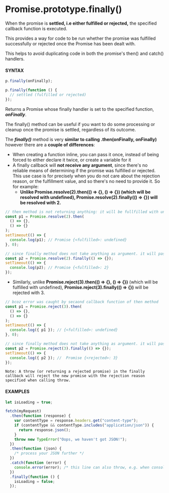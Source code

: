 # Promise.prototype.finally()

When the promise is **settled, i.e either fulfilled or rejected,** the specified callback function is executed.

This provides a way for code to be run whether the promise was fulfilled successfully or rejected once the Promise has been dealt with.

This helps to avoid duplicating code in both the promise's then() and catch() handlers.

#### **SYNTAX**

```js
p.finally(onFinally);

p.finally(function () {
  // settled (fulfilled or rejected)
});
```

Returns a Promise whose finally handler is set to the specified function, **_onFinally_**.

The finally() method can be useful if you want to do some processing or cleanup once the promise is settled, regardless of its outcome.

The **_finally()_** method is very **similar to calling .then(onFinally, onFinally)** however there are a **couple of differences**:

- When creating a function inline, you can pass it once, instead of being forced to either declare it twice, or create a variable for it
- A finally callback will **not receive any argument**, since there's no reliable means of determining if the promise was fulfilled or rejected. This use case is for precisely when you do not care about the rejection reason, or the fulfillment value, and so there's no need to provide it. So for example:
  - **Unlike Promise.resolve(2).then(() => {}, () => {}) (which will be resolved with undefined), Promise.resolve(2).finally(() => {}) will be resolved with 2.**

```js
// then method is not returning anything: it will be fullfilled with undefine
const p1 = Promise.resolve(2).then(
  () => {},
  () => {}
);
setTimeout(() => {
  console.log(p1); // Promise {<fulfilled>: undefined}
}, 0);

// since finally method does not take anything as argument. it will pass the reciving value
const p2 = Promise.resolve(2).finally(() => {});
setTimeout(() => {
  console.log(p2); // Promise {<fulfilled>: 2}
});
```

- Similarly, unlike **Promise.reject(3).then(() => {}, () => {})** (which will be fulfilled with undefined), **Promise.reject(3).finally(() => {})** will be rejected with 3.

```js
// bcoz error was caught by secaond callback function of then method
const p1 = Promise.reject(3).then(
  () => {},
  () => {}
);
setTimeout(() => {
  console.log({ p1 }); // {<fulfilled>: undefined}
}, 0);

// since finally method does not take anything as argument. it will pass the reciving value
const p2 = Promise.reject(3).finally(() => {});
setTimeout(() => {
  console.log({ p2 }); //  Promise {<rejected>: 3}
});
```

`Note: A throw (or returning a rejected promise) in the finally callback will reject the new promise with the rejection reason specified when calling throw.`

#### **EXAMPLES**

```js
let isLoading = true;

fetch(myRequest)
  .then(function (response) {
    var contentType = response.headers.get("content-type");
    if (contentType && contentType.includes("application/json")) {
      return response.json();
    }
    throw new TypeError("Oops, we haven't got JSON!");
  })
  .then(function (json) {
    /* process your JSON further */
  })
  .catch(function (error) {
    console.error(error); /* this line can also throw, e.g. when console = {} */
  })
  .finally(function () {
    isLoading = false;
  });
```
